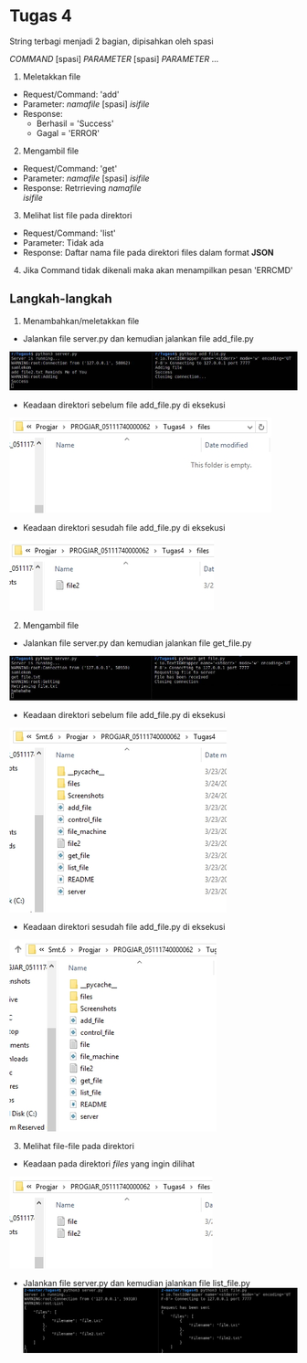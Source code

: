 # Tugas 4

String terbagi menjadi 2 bagian, dipisahkan oleh spasi 

*COMMAND* [spasi] *PARAMETER* [spasi] *PARAMETER* ...

1. Meletakkan file

* Request/Command: 'add'<br/>
* Parameter: _namafile_ [spasi] _isifile_ 
* Response:
    * Berhasil = 'Success'<br/>
    * Gagal = 'ERROR'

2. Mengambil file
* Request/Command: 'get'<br/>
* Parameter: _namafile_ [spasi] _isifile_
* Response:
    Retrrieving _namafile_<br/>_isifile_

3. Melihat list file pada direktori
* Request/Command: 'list'<br/>
* Parameter: Tidak ada
* Response:
    Daftar nama file pada direktori files dalam format **JSON** 

4. Jika Command tidak dikenali maka akan menampilkan pesan 'ERRCMD'

## Langkah-langkah 

1. Menambahkan/meletakkan file
- Jalankan file server.py dan kemudian jalankan file add_file.py

![1](screenshots/server_add_files.jpg)
- Keadaan direktori sebelum file add_file.py di eksekusi

![1](screenshots/before_add_files.jpg) 
- Keadaan direktori sesudah file add_file.py di eksekusi

![1](screenshots/after_add_files.jpg)

2. Mengambil file
- Jalankan file server.py dan kemudian jalankan file get_file.py

![2](screenshots/server_get_files.jpg)
- Keadaan direktori sebelum file add_file.py di eksekusi

![2](screenshots/before_get_files.jpg) 
- Keadaan direktori sesudah file add_file.py di eksekusi

![2](screenshots/after_get_files.jpg)

3. Melihat file-file pada direktori
- Keadaan pada direktori _files_ yang ingin dilihat

![3](screenshots/list_dir.jpg)
- Jalankan file server.py dan kemudian jalankan file list_file.py
![3](screenshots/server_list_files.png)




    